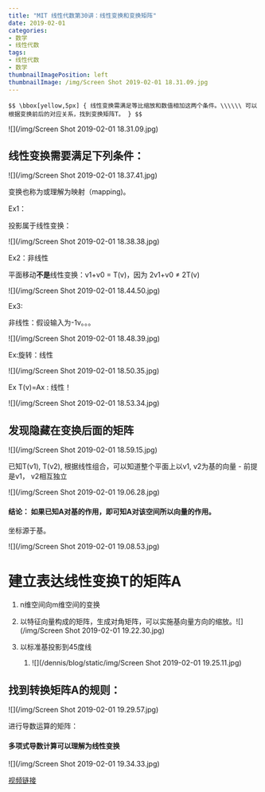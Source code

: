 ```yaml
---
title: "MIT 线性代数第30讲：线性变换和变换矩阵"
date: 2019-02-01
categories:
- 数学
- 线性代数
tags:
- 线性代数
- 数学
thumbnailImagePosition: left
thumbnailImage: /img/Screen Shot 2019-02-01 18.31.09.jpg
---
```

`$$ \bbox[yellow,5px]
{
线性变换需满足等比缩放和数值相加这两个条件。\\\\\\
可以根据变换前后的对应关系，找到变换矩阵T。
}
$$`

<!--more-->

![](/img/Screen Shot 2019-02-01 18.31.09.jpg)

## 线性变换需要满足下列条件：

![](/img/Screen Shot 2019-02-01 18.37.41.jpg)

变换也称为或理解为映射（mapping)。



Ex1：

投影属于线性变换：

![](/img/Screen Shot 2019-02-01 18.38.38.jpg)



Ex2：非线性

平面移动**不是**线性变换：v1+v0 = T(v)，因为 2v1+v0 $\ne$ 2T(v)

![](/img/Screen Shot 2019-02-01 18.44.50.jpg)



Ex3:

非线性：假设输入为-1v。。。

![](/img/Screen Shot 2019-02-01 18.48.39.jpg)



Ex:旋转：线性

![](/img/Screen Shot 2019-02-01 18.50.35.jpg)

Ex T(v)=Ax : 线性！

![](/img/Screen Shot 2019-02-01 18.53.34.jpg)



## 发现隐藏在变换后面的矩阵

![](/img/Screen Shot 2019-02-01 18.59.15.jpg)



已知T(v1), T(v2), 根据线性组合，可以知道整个平面上以v1, v2为基的向量 - 前提是v1， v2相互独立

![](/img/Screen Shot 2019-02-01 19.06.28.jpg)

#### 结论： 如果已知A对基的作用，即可知A对该空间所以向量的作用。

坐标源于基。

![](/img/Screen Shot 2019-02-01 19.08.53.jpg)



# 建立表达线性变换T的矩阵A

1. n维空间向m维空间的变换
2. 以特征向量构成的矩阵，生成对角矩阵，可以实施基向量方向的缩放。![](/img/Screen Shot 2019-02-01 19.22.30.jpg)

3. 以标准基投影到45度线
   1. ![](/dennis/blog/static/img/Screen Shot 2019-02-01 19.25.11.jpg)



## 找到转换矩阵A的规则：

![](/img/Screen Shot 2019-02-01 19.29.57.jpg)



进行导数运算的矩阵：

#### 多项式导数计算可以理解为线性变换

![](/img/Screen Shot 2019-02-01 19.34.33.jpg)

[视频链接](https://www.youtube.com/watch?v=Ts3o2I8_Mxc&feature=youtu.be&t=3)